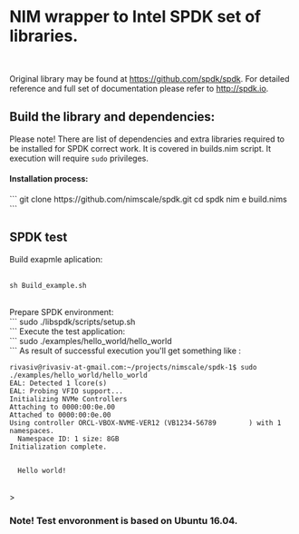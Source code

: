 
# NIM wrapper to Intel SPDK set of libraries.
</br>

 Original library may be found at https://github.com/spdk/spdk.
 For detailed reference and full set of documentation please refer to http://spdk.io.


## Build the library and dependencies:

  Please note! There are list of dependencies and extra libraries required to be installed for SPDK correct work. It is covered in builds.nim script. It execution will require ```sudo``` privileges. 

<h4> Installation process: </h4> 
```
git clone https://github.com/nimscale/spdk.git
cd spdk
nim e build.nims
```
</br>

## SPDK test
  Build exapmle aplication:</br>
</br>
```
sh Build_example.sh
```
</br>
  Prepare SPDK environment:</br>
```
sudo ./libspdk/scripts/setup.sh</br>
```
  Execute the test application:</br>
```
sudo ./examples/hello_world/hello_world</br>
```
  As result of successful execution you'll get something like :

```
rivasiv@rivasiv-at-gmail.com:~/projects/nimscale/spdk-1$ sudo ./examples/hello_world/hello_world  
EAL: Detected 1 lcore(s)
EAL: Probing VFIO support...
Initializing NVMe Controllers
Attaching to 0000:00:0e.00
Attached to 0000:00:0e.00
Using controller ORCL-VBOX-NVME-VER12 (VB1234-56789        ) with 1 namespaces.
  Namespace ID: 1 size: 8GB
Initialization complete.


  Hello world!

```

 </br>
> <h3>Note! Test envoronment is based on Ubuntu 16.04.</h3></br>
